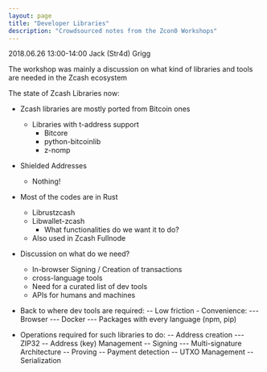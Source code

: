 ```yaml
---
layout: page
title: "Developer Libraries"
description: "Crowdsourced notes from the Zcon0 Workshops"
---
```


2018.06.26 13:00-14:00 Jack (Str4d) Grigg


The workshop was mainly a discussion on what kind of libraries and tools are needed in the Zcash ecosystem


The state of Zcash Libraries now:
- Zcash libraries are mostly ported from Bitcoin ones
  - Libraries with t-address support
    - Bitcore
    - python-bitcoinlib
    - z-nomp

- Shielded Addresses
    - Nothing!

- Most of the codes are in Rust
  - Librustzcash
  - Libwallet-zcash
    - What functionalities do we want it to do?
  - Also used in Zcash Fullnode



- Discussion on what do we need?
  - In-browser Signing / Creation of transactions
  - cross-language tools
  - Need for  a curated list of dev tools
  - APIs for humans and machines



- Back to where dev tools are required:
-- Low friction - Convenience:
--- Browser
--- Docker
--- Packages with every language (npm, pip)


- Operations required for such libraries to do:
-- Address creation
--- ZIP32
-- Address (key) Management
-- Signing
--- Multi-signature Architecture
-- Proving
-- Payment detection
-- UTXO Management
-- Serialization
